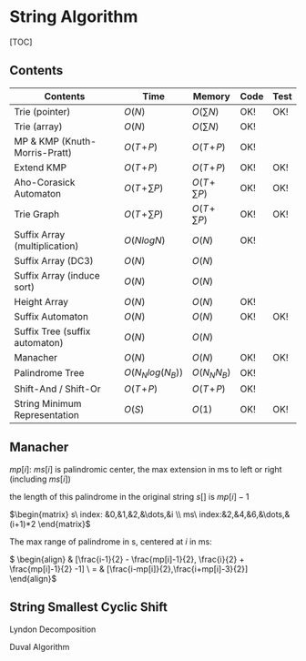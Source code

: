 # String Algorithm



[TOC]



## Contents

| Contents                       | Time              | Memory            | Code | Test |
| ------------------------------ | ----------------- | ----------------- | ---- | ---- |
| Trie (pointer)                 | $O(N)$            | $O(\sum N)$       | OK!  | OK!  |
| Trie (array)                   | $O(N)$            | $O(\sum N)$       | OK!  |      |
| MP & KMP (Knuth-Morris-Pratt)  | $O(T\!+\!P)$      | $O(T\!+\!P)$      | OK!  |      |
| Extend KMP                     | $O(T\!+\!P)$      | $O(T\!+\!P)$      | OK!  | OK!  |
| Aho-Corasick Automaton         | $O(T\!+\!\sum P)$ | $O(T\!+\!\sum P)$ | OK!  | OK!  |
| Trie Graph                     | $O(T\!+\!\sum P)$ | $O(T\!+\!\sum P)$ | OK!  | OK!  |
| Suffix Array (multiplication)  | $O(NlogN)$        | $O(N)$            | OK!  |      |
| Suffix Array (DC3)             | $O(N)$            | $O(N)$            |      |      |
| Suffix Array (induce sort)     | $O(N)$            | $O(N)$            |      |      |
| Height Array                   | $O(N)$            | $O(N)$            | OK!  |      |
| Suffix Automaton               | $O(N)$            | $O(N)$            | OK!  | OK!  |
| Suffix Tree (suffix automaton) | $O(N)$            | $O(N)$            |      |      |
| Manacher                       | $O(N)$            | $O(N)$            | OK!  | OK!  |
| Palindrome Tree                | $O(N_N log(N_B))$ | $O(N_N N_B)$      | OK!  |      |
| Shift-And / Shift-Or           | $O(T\!+\!P)$      | $O(T\!+\!P)$      | OK!  |      |
| String Minimum Representation  | $O(S)$            | $O(1)$            | OK!  | OK!  |



## Manacher

$mp[i]$: $ms[i]$ is palindromic center, the max extension in ms to left or right (including $ms[i]$)

the length of this palindrome in the original string $s[]$ is $mp[i]-1$

$\begin{matrix} s\ index: &0,&1,&2,&\dots,&i \\ ms\ index:&2,&4,&6,&\dots,&(i+1)*2 \end{matrix}$

The max range of palindrome in s, centered at $i$ in ms:

$ \begin{align} & [\frac{i-1}{2} - \frac{mp[i]-1}{2}, \frac{i}{2} + \frac{mp[i]-1}{2} -1] \\ = &  [\frac{i-mp[i]}{2},\frac{i+mp[i]-3}{2}] \end{align}$



## String Smallest Cyclic Shift

Lyndon Decomposition

Duval Algorithm